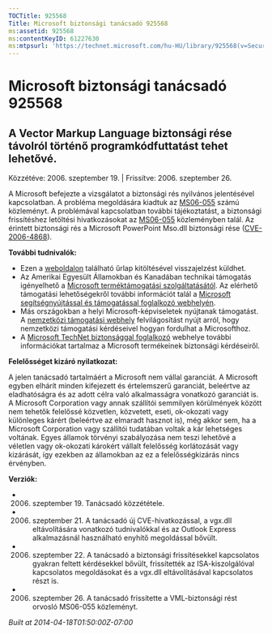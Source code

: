 ```yaml
---
TOCTitle: 925568
Title: Microsoft biztonsági tanácsadó 925568
ms:assetid: 925568
ms:contentKeyID: 61227630
ms:mtpsurl: 'https://technet.microsoft.com/hu-HU/library/925568(v=Security.10)'
---
```




Microsoft biztonsági tanácsadó 925568
=====================================

A Vector Markup Language biztonsági rése távolról történő programkódfuttatást tehet lehetővé.
---------------------------------------------------------------------------------------------

Közzétéve: 2006. szeptember 19. | Frissítve: 2006. szeptember 26.

A Microsoft befejezte a vizsgálatot a biztonsági rés nyilvános jelentésével kapcsolatban. A probléma megoldására kiadtuk az [MS06-055](http://technet.microsoft.com/security/bulletin/ms06-055) számú közleményt. A problémával kapcsolatban további tájékoztatást, a biztonsági frissítéshez letöltési hivatkozásokat az [MS06-055](http://technet.microsoft.com/security/bulletin/ms06-055) közleményben talál. Az érintett biztonsági rés a Microsoft PowerPoint Mso.dll biztonsági rése ([CVE-2006-4868](http://www.cve.mitre.org/cgi-bin/cvename.cgi?name=cve-2006-4868)).

**További tudnivalók:**

-   Ezen a [weboldalon](https://support.microsoft.com/common/survey.aspx?scid=sw;en;1257&amp;showpage=1&amp;ws=technet&amp;sd=tech) található űrlap kitöltésével visszajelzést küldhet.
-   Az Amerikai Egyesült Államokban és Kanadában technikai támogatás igényelhető a [Microsoft terméktámogatási szolgáltatásától](http://go.microsoft.com/fwlink/?linkid=21131). Az elérhető támogatási lehetőségekről további információt talál a [Microsoft segítségnyújtással és támogatással foglalkozó webhelyén](http://support.microsoft.com/).
-   Más országokban a helyi Microsoft-képviseletek nyújtanak támogatást. A [nemzetközi támogatási webhely](http://go.microsoft.com/fwlink/?linkid=21155) felvilágosítást nyújt arról, hogy nemzetközi támogatási kérdéseivel hogyan fordulhat a Microsofthoz.
-   A [Microsoft TechNet biztonsággal foglalkozó](http://go.microsoft.com/fwlink/?linkid=21132) webhelye további információkat tartalmaz a Microsoft termékeinek biztonsági kérdéseiről.

**Felelősséget kizáró nyilatkozat:**

A jelen tanácsadó tartalmáért a Microsoft nem vállal garanciát. A Microsoft egyben elhárít minden kifejezett és értelemszerű garanciát, beleértve az eladhatóságra és az adott célra való alkalmasságra vonatkozó garanciát is. A Microsoft Corporation vagy annak szállítói semmilyen körülmények között nem tehetők felelőssé közvetlen, közvetett, eseti, ok-okozati vagy különleges kárért (beleértve az elmaradt hasznot is), még akkor sem, ha a Microsoft Corporation vagy szállítói tudatában voltak a kár lehetséges voltának. Egyes államok törvényi szabályozása nem teszi lehetővé a véletlen vagy ok-okozati károkért vállalt felelősség korlátozását vagy kizárását, így ezekben az államokban az ez a felelősségkizárás nincs érvényben.

**Verziók:**

-   2006. szeptember 19. Tanácsadó közzététele.
-   2006. szeptember 21. A tanácsadó új CVE-hivatkozással, a vgx.dll eltávolítására vonatkozó tudnivalókkal és az Outlook Express alkalmazásnál használható enyhítő megoldással bővült.
-   2006. szeptember 22. A tanácsadó a biztonsági frissítésekkel kapcsolatos gyakran feltett kérdésekkel bővült, frissítették az ISA-kiszolgálóval kapcsolatos megoldásokat és a vgx.dll eltávolításával kapcsolatos részt is.
-   2006. szeptember 26. A tanácsadó frissítette a VML-biztonsági rést orvosló MS06-055 közleményt.

*Built at 2014-04-18T01:50:00Z-07:00*
